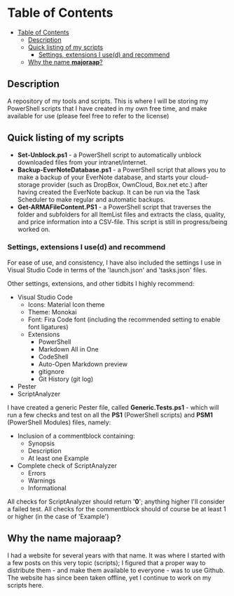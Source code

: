 # Table of Contents

- [Table of Contents](#table-of-contents)
    - [Description](#description)
    - [Quick listing of my scripts](#quick-listing-of-my-scripts)
        - [Settings, extensions I use(d) and recommend](#settings-extensions-i-use-d-and-recommend)
    - [Why the name **majoraap**?](#why-the-name-majoraap)

## Description
A repository of my tools and scripts. This is where I will be storing my PowerShell scripts that I have created in my own free time, and make available for use (please feel free to refer to the license)

## Quick listing of my scripts
* **Set-Unblock.ps1** - a PowerShell script to automatically unblock downloaded files from your intranet/internet.
* **Backup-EverNoteDatabase.ps1** - a PowerShell script that allows you to make a backup of your EverNote database, and starts your cloud-storage provider (such as DropBox, OwnCloud, Box.net etc.) after having created the EverNote backup. It can be run via the Task Scheduler to make regular and automatic backups.
* **Get-ARMAFileContent.PS1** - a PowerShell script that traverses the folder and subfolders for all ItemList files and extracts the class, quality, and price information into a CSV-file. This script is still in progress/being worked on.

### Settings, extensions I use(d) and recommend

For ease of use, and consistency, I have also included the settings I use in Visual Studio Code in terms of the 'launch.json' and 'tasks.json' files.

Other settings, extensions, and other tidbits I highly recommend:

* Visual Studio Code
    * Icons: Material Icon theme 
    * Theme: Monokai
    * Font: Fira Code font (including the recommended setting to enable font ligatures)
    * Extensions
        * PowerShell
        * Markdown All in One
        * CodeShell
        * Auto-Open Markdown preview
        * gitignore
        * Git History (git log)
* Pester
* ScriptAnalyzer

I have created a generic Pester file, called **Generic.Tests.ps1** - which will run a few checks and test on all the **PS1** (PowerShell scripts) and **PSM1** (PowerShell Modules) files, namely:

* Inclusion of a commentblock containing:
    * Synopsis
    * Description
    * At least one Example
* Complete check of ScriptAnalyzer
    * Errors
    * Warnings
    * Informational

All checks for ScriptAnalyzer should return '**0**'; anything higher I'll consider a failed test. All checks for the commentblock should of course be at least 1 or higher (in the case of 'Example')

## Why the name **majoraap**?

I had a website for several years with that name. It was where I started with a few posts on this very topic (scripts); I figured that a proper way to distribute them - and make them available to everyone - was to use Github. The website has since been taken offline, yet I continue to work on my scripts here.